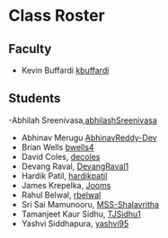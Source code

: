 # Class Roster

## Faculty

- Kevin Buffardi [kbuffardi](https://github.com/kbuffardi)

## Students

-Abhilah Sreenivasa,[abhilashSreenivasa](https://github.com/abhilashSreenivasa) 
- Abhinav Merugu [AbhinavReddy-Dev](https://github.com/AbhinavReddy-Dev)
- Brian Wells [bwells4](https://github.com/briswells)
- David Coles, [decoles](https://github.com/decoles)
- Devang Raval, [DevangRaval1](https://github.com/DevangRaval1)
- Hardik Patil, [hardikpatil](https://github.com/hardikpatil)
- James Krepelka, [Jooms](https://github.com/Jooms)
- Rahul Belwal, [rbelwal](https://github.com/naturewillwin008)
- Sri Sai Mamunooru, [MSS-Shalavritha](https://github.com/MSS-Shalavritha)
- Tamanjeet Kaur Sidhu, [TJSidhu1](https://github.com/TJSidhu1)
- Yashvi Siddhapura, [yashvi95](https://github.com/yashvi95)


